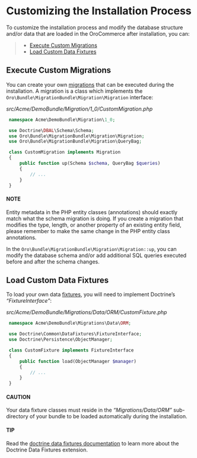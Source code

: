 <a id="customize-install"></a>

# Customizing the Installation Process

To customize the installation process and modify the database structure and/or data that are loaded in the OroCommerce after installation, you can:

> * [Execute Custom Migrations](#execute-custom-migrations)
> * [Load Custom Data Fixtures](#load-custom-data-fixtures)

<a id="customize-install-execute-custom-migrations"></a>

## Execute Custom Migrations

You can create your own [migrations](../../entities/migration.md#backend-entities-migrations) that can be executed during the installation.
A migration is a class which implements the `Oro\Bundle\MigrationBundle\Migration\Migration` interface:

*src/Acme/DemoBundle/Migration/1_0/CustomMigration.php*
```php
 namespace Acme\DemoBundle\Migration\1_0;

 use Doctrine\DBAL\Schema\Schema;
 use Oro\Bundle\MigrationBundle\Migration\Migration;
 use Oro\Bundle\MigrationBundle\Migration\QueryBag;

 class CustomMigration implements Migration
 {
     public function up(Schema $schema, QueryBag $queries)
     {
         // ...
     }
 }
```

#### NOTE
Entity metadata in the PHP entity classes (annotations) should exactly match what the schema migration is doing. If you create a migration that modifies the type, length, or another property of an existing entity field, please remember to make the same change in the PHP entity class annotations.

In the `Oro\Bundle\MigrationBundle\Migration\Migration::up`, you can modify the database schema and/or add additional SQL queries executed before and after the schema changes.

<a id="load-custom-data-fixtures"></a>

## Load Custom Data Fixtures

To load your own data [fixtures](../../entities/fixtures.md#backend-entities-fixtures), you will need to implement Doctrine’s  *“FixtureInterface”*:

*src/Acme/DemoBundle/Migrations/Data/ORM/CustomFixture.php*
```php
 namespace Acme\DemoBundle\Migrations\Data\ORM;

 use Doctrine\Common\DataFixtures\FixtureInterface;
 use Doctrine\Persistence\ObjectManager;

 class CustomFixture implements FixtureInterface
 {
     public function load(ObjectManager $manager)
     {
         // ...
     }
 }
```

#### CAUTION
Your data fixture classes must reside in the  *“Migrations/Data/ORM”* sub-directory of your bundle to be loaded automatically during the installation.

#### TIP
Read the <a href="https://github.com/doctrine/data-fixtures/blob/master/README.md" target="_blank">doctrine data fixtures documentation</a> to learn more about the Doctrine Data Fixtures extension.

<!-- Frontend -->
